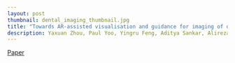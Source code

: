```yaml
---
layout: post
thumbnail: dental_imaging_thumbnail.jpg
title: "Towards AR‐assisted visualisation and guidance for imaging of dental decay"
description: Yaxuan Zhou, Paul Yoo, Yingru Feng, Aditya Sankar, Alireza Sadr, Eric J Seibel
---
```


[Paper]()